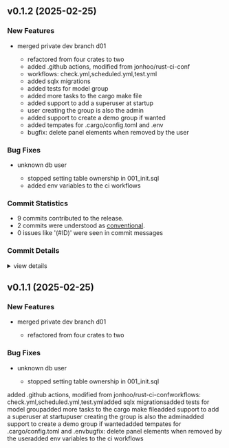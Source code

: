 

## v0.1.2 (2025-02-25)

### New Features

 - <csr-id-c5ac8afff5317ff21fc8ebf7d0b9150be86ae9f3/> merged private dev branch d01
   - refactored from four crates to two
   - added .github actions, modified from jonhoo/rust-ci-conf
   - workflows: check.yml,scheduled.yml,test.yml
   - added sqlx migrations
   - added tests for model group
   - added more tasks to the cargo make file
   - added support to add a superuser at startup
   - user creating the group is also the admin
   - added support to create a demo group if wanted
   - added tempates for .cargo/config.toml and .env
   - bugfix: delete panel elements when removed by the user

### Bug Fixes

 - <csr-id-6bb54fe588c915d56752ec84c1719f1bde9cbd77/> unknown db user
   - stopped setting table ownership in 001_init.sql
   - added env variables to the ci workflows

### Commit Statistics

<csr-read-only-do-not-edit/>

 - 9 commits contributed to the release.
 - 2 commits were understood as [conventional](https://www.conventionalcommits.org).
 - 0 issues like '(#ID)' were seen in commit messages

### Commit Details

<csr-read-only-do-not-edit/>

<details><summary>view details</summary>

 * **Uncategorized**
    - Release airlab-web v0.1.2 ([`abddc7e`](https://github.com/BodenmillerGroup/airlab-rs/commit/abddc7ebd96350ad632c01c3878379056006cc61))
    - Adjusting changelogs prior to release of airlab-lib v0.1.2, airlab-web v0.1.2 ([`21a8983`](https://github.com/BodenmillerGroup/airlab-rs/commit/21a898314b2336aa2d7cfc267e094e7d79c487ee))
    - Adjusting changelogs prior to release of airlab-lib v0.1.2, airlab-web v0.1.2 ([`3167d59`](https://github.com/BodenmillerGroup/airlab-rs/commit/3167d595de2653840a6e277ad0ec85d3618741c9))
    - Release airlab-lib v0.1.1, airlab-web v0.1.2 ([`f189df7`](https://github.com/BodenmillerGroup/airlab-rs/commit/f189df79a6e7450e974d39880d01f8b12e07e7f4))
    - Release airlab-lib v0.1.1, airlab-web v0.1.2 ([`93adb14`](https://github.com/BodenmillerGroup/airlab-rs/commit/93adb14c69c62bf609f792040330bc06b834ede5))
    - Release airlab-lib v0.1.1, airlab-web v0.1.1 ([`641aa2b`](https://github.com/BodenmillerGroup/airlab-rs/commit/641aa2bb06cf15906d57cbfaaf1b447873b85ff4))
    - Release airlab-web v0.1.1 ([`458b1ca`](https://github.com/BodenmillerGroup/airlab-rs/commit/458b1ca820a976d7c88cd5aa07ab98ff40281666))
    - Unknown db user ([`6bb54fe`](https://github.com/BodenmillerGroup/airlab-rs/commit/6bb54fe588c915d56752ec84c1719f1bde9cbd77))
    - Merged private dev branch d01 ([`c5ac8af`](https://github.com/BodenmillerGroup/airlab-rs/commit/c5ac8afff5317ff21fc8ebf7d0b9150be86ae9f3))
</details>

## v0.1.1 (2025-02-25)

### New Features

 - <csr-id-c5ac8afff5317ff21fc8ebf7d0b9150be86ae9f3/> merged private dev branch d01
   - refactored from four crates to two

### Bug Fixes

 - <csr-id-6bb54fe588c915d56752ec84c1719f1bde9cbd77/> unknown db user
   - stopped setting table ownership in 001_init.sql

<csr-unknown>
<csr-unknown>
<csr-unknown>
added .github actions, modified from jonhoo/rust-ci-confworkflows: check.yml,scheduled.yml,test.ymladded sqlx migrationsadded tests for model groupadded more tasks to the cargo make fileadded support to add a superuser at startupuser creating the group is also the adminadded support to create a demo group if wantedadded tempates for .cargo/config.toml and .envbugfix: delete panel elements when removed by the useradded env variables to the ci workflows<csr-unknown/>
<csr-unknown/>
<csr-unknown/>

